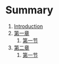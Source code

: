 # Summary

1. [Introduction](README.md)
1. [第一章](chaper01/README.md)
    1. [第一节]((chaper01/section01.md))
1. [第二章](chaper01/README.md)
    1. [第一节]((chaper01/section01.md))